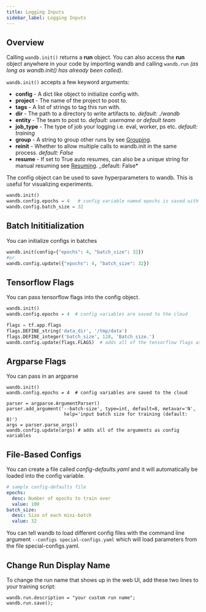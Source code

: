```yaml
---
title: Logging Inputs
sidebar_label: Logging Inputs
---
```


## Overview

Calling `wandb.init()` returns a **run** object. You can also access the **run** object anywhere in your code by importing wandb and calling `wandb.run` _(as long as wandb.init() has already been called)_.

`wandb.init()` accepts a few keyword arguments:

- **config** - A dict like object to initialize config with.
- **project** - The name of the project to post to.
- **tags** - A list of strings to tag this run with.
- **dir** - The path to a directory to write artifacts to. _default: ./wandb_
- **entity** - The team to post to. _default: username or default team_
- **job_type** - The type of job your logging i.e. eval, worker, ps etc. _default: training_
- **group** - A string to group other runs by see [Grouping](grouping).
- **reinit** - Whether to allow multiple calls to wandb.init in the same process. _default: False_
- **resume** - If set to True auto resumes, can also be a unique string for manual resuming see [Resuming](resuming). \_default: False\*

The config object can be used to save hyperparameters to wandb. This is useful for visualizing experiments.

```python
wandb.init()
wandb.config.epochs = 4   # config variable named epochs is saved with the model
wandb.config.batch_size = 32
```

## Batch Inititialization

You can initialize configs in batches

```python
wandb.init(config={"epochs": 4, "batch_size": 32})
#or
wandb.config.update({"epochs": 4, "batch_size": 32})
```

## Tensorflow Flags

You can pass tensorflow flags into the config object.

```python
wandb.init()
wandb.config.epochs = 4  # config variables are saved to the cloud

flags = tf.app.flags
flags.DEFINE_string('data_dir', '/tmp/data')
flags.DEFINE_integer('batch_size', 128, 'Batch size.')
wandb.config.update(flags.FLAGS)  # adds all of the tensorflow flags as config variables
```

## Argparse Flags

You can pass in an argparse

```python--keras
wandb.init()
wandb.config.epochs = 4  # config variables are saved to the cloud

parser = argparse.ArgumentParser()
parser.add_argument('--batch-size', type=int, default=8, metavar='N',
                     help='input batch size for training (default: 8)')
args = parser.parse_args()
wandb.config.update(args) # adds all of the arguments as config variables
```

## File-Based Configs

You can create a file called _config-defaults.yaml_ and it will automatically
be loaded into the config variable.

```yaml
# sample config-defaults file
epochs:
  desc: Number of epochs to train over
  value: 100
batch_size:
  desc: Size of each mini-batch
  value: 32
```

You can tell wandb to load different config files with the command line argument `--configs special-configs.yaml` which will load parameters from the file special-configs.yaml.

## Change Run Display Name
To change the run name that shows up in the web UI, add these two lines to your training script:

```
wandb.run.description = "your custom run name"; 
wandb.run.save(); 
```